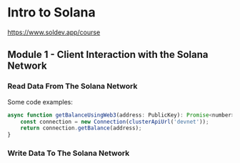 # Intro to Solana
https://www.soldev.app/course

## Module 1 - Client Interaction with the Solana Network
### Read Data From The Solana Network


Some code examples:

```js
async function getBalanceUsingWeb3(address: PublicKey): Promise<number> {
    const connection = new Connection(clusterApiUrl('devnet'));
    return connection.getBalance(address);
}
```

### Write Data To The Solana Network




